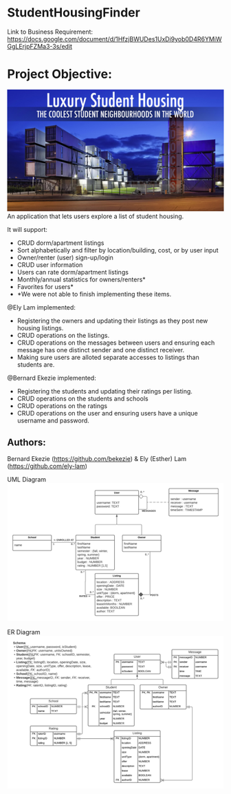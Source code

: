 # StudentHousingFinder
Link to Business Requirement: https://docs.google.com/document/d/1HfzjBWUDes1UxDi9yob0D4R6YMiWGgLErjpFZMa3-3s/edit
# Project Objective:
![Logo](screenshots/SH.png)
An application that lets users explore a list of student housing.

It will support:
* CRUD dorm/apartment listings
* Sort alphabetically and filter by location/building, cost, or by user input
* Owner/renter (user) sign-up/login 
* CRUD user information
* Users can rate dorm/apartment listings
* Monthly/annual statistics for owners/renters*
* Favorites for users*
* *We were not able to finish implementing these items.

@Ely Lam implemented:
* Registering the owners and updating their listings as they post new housing listings.
* CRUD operations on the listings.
* CRUD operations on the messages between users and ensuring each message has one distinct sender and one distinct receiver.
* Making sure users are alloted separate accesses to listings than students are.

@Bernard Ekezie implemented:
* Registering the students and updating their ratings per listing.
* CRUD operations on the students and schools
* CRUD operations on the ratings
* CRUD operations on the user and ensuring users have a unique username and password.

## Authors:
Bernard Ekezie (https://github.com/bekezie) & Ely (Esther) Lam (https://github.com/ely-lam)

UML Diagram
![Logo](screenshots/Project1_UML.png)

ER Diagram
![Logo](screenshots/Project1_ERD_edit.png)
